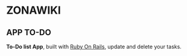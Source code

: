 # ZONAWIKI #

APP TO-DO
---------------

**To-Do list App**, built with [Ruby On Rails](https://rubyonrails.org/), update and delete your tasks.
